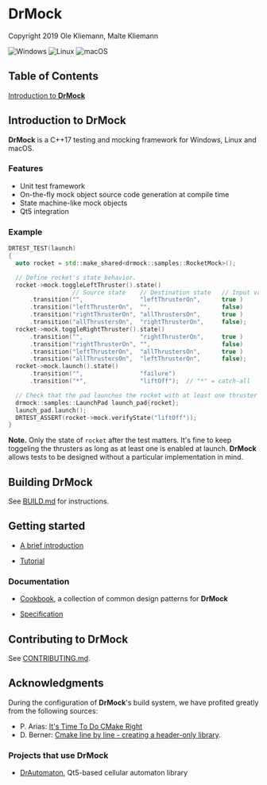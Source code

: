 <!--
Copyright 2019 Ole Kliemann, Malte Kliemann

This file is part of DrMock.

DrMock is free software: you can redistribute it and/or modify it
under the terms of the GNU General Public License as published by
the Free Software Foundation, either version 3 of the License, or
(at your option) any later version.

DrMock is distributed in the hope that it will be useful, but
WITHOUT ANY WARRANTY; without even the implied warranty of
MERCHANTABILITY or FITNESS FOR A PARTICULAR PURPOSE.  See the GNU
General Public License for more details.

You should have received a copy of the GNU General Public License
along with DrMock.  If not, see <https://www.gnu.org/licenses/>.
-->

# DrMock

Copyright 2019 Ole Kliemann, Malte Kliemann

![Windows](https://github.com/DrCpp/drmock-generator/actions/workflows/windows.yml/badge.svg)
![Linux](https://github.com/DrCpp/drmock-generator/actions/workflows/linux.yml/badge.svg)
![macOS](https://github.com/DrCpp/drmock-generator/actions/workflows/macos.yml/badge.svg)


## Table of Contents

[Introduction to **DrMock**](introduction-to-drmock)


## Introduction to **DrMock**

**DrMock** is a C++17 testing and mocking framework for Windows, Linux
and macOS.

### Features

* Unit test framework
* On-the-fly mock object source code generation at compile time
* State machine-like mock objects
* Qt5 integration


### Example

```cpp
DRTEST_TEST(launch)
{
  auto rocket = std::make_shared<drmock::samples::RocketMock>();

  // Define rocket's state behavior.
  rocket->mock.toggleLeftThruster().state()
                  // Source state    // Destination state   // Input value
      .transition("",                "leftThrusterOn",      true )
      .transition("leftThrusterOn",  "",                    false)
      .transition("rightThrusterOn", "allThrustersOn",      true )
      .transition("allThrustersOn",  "rightThrusterOn",     false);
  rocket->mock.toggleRightThruster().state()
      .transition("",                "rightThrusterOn",     true )
      .transition("rightThrusterOn", "",                    false)
      .transition("leftThrusterOn",  "allThrustersOn",      true )
      .transition("allThrustersOn",  "leftThrusterOn",      false);
  rocket->mock.launch().state()
      .transition("",                "failure")
      .transition("*",               "liftOff");  // "*" = catch-all

  // Check that the pad launches the rocket with at least one thruster enabled.
  drmock::samples::LaunchPad launch_pad{rocket};
  launch_pad.launch();
  DRTEST_ASSERT(rocket->mock.verifyState("liftOff"));
}
```

**Note.** Only the state of `rocket` after the test matters. It's fine
to keep toggeling the thrusters as long as at least one is enabled at
launch. **DrMock** allows tests to be designed without a particular
implementation in mind.


## Building **DrMock**

See [BUILD.md] for instructions.


## Getting started

* [A brief introduction](BRIEF.md)

* [Tutorial](docs/tutorial.md)


### Documentation

* [Cookbook](docs/cookbook.md), a collection of common design patterns for **DrMock**

* [Specification](docs/drmock.md)


## Contributing to **DrMock**

See [CONTRIBUTING.md](CONTRIBUTING.md).


## Acknowledgments

During the configuration of **DrMock**'s build system, we have profited
greatly from the following sources:

- P. Arias: [It's Time To Do CMake Right](https://pabloariasal.github.io/2018/02/19/its-time-to-do-cmake-right/)
- D. Berner: [Cmake line by line - creating a header-only library](http://dominikberner.ch/cmake-interface-lib/).

### Projects that use **DrMock**

* [DrAutomaton](https://github.com/DrCpp/DrAutomaton), Qt5-based cellular automaton library


[BUILD.md]: BUILD.md
[BRIEF.md]: BRIEF.md
